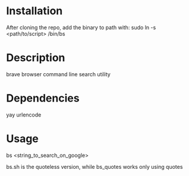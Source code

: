 # Installation
After cloning the repo, add the binary to path with:
sudo ln -s <path/to/script> /bin/bs

# Description
brave browser command line search utility

# Dependencies
yay urlencode

# Usage
bs <string_to_search_on_google>

bs.sh is the quoteless version, while bs_quotes works only using quotes
